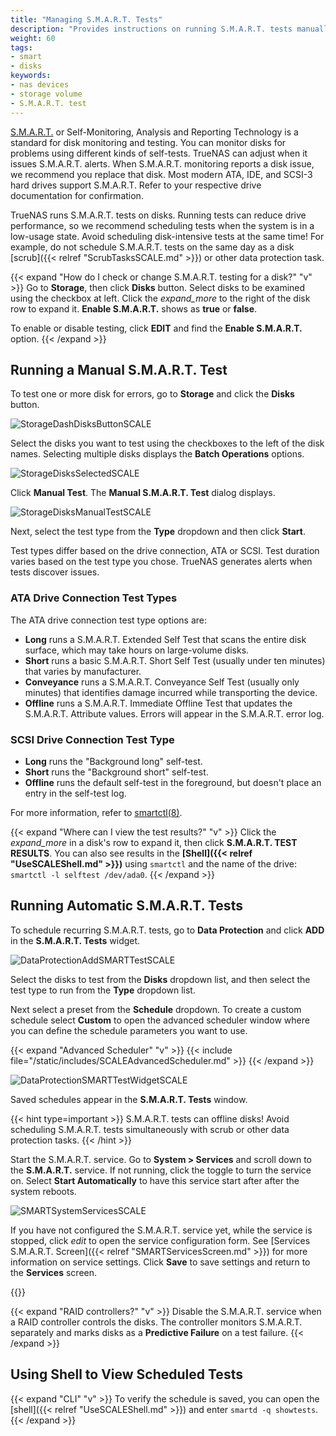 ```yaml
---
title: "Managing S.M.A.R.T. Tests"
description: "Provides instructions on running S.M.A.R.T. tests manually or automatically, using Shell to view the list of tests, and configuring the S.M.A.R.T. test service."
weight: 60
tags:
- smart
- disks
keywords:
- nas devices
- storage volume
- S.M.A.R.T. test
---
```


[S.M.A.R.T.](https://en.wikipedia.org/wiki/S.M.A.R.T.) or Self-Monitoring, Analysis and Reporting Technology is a standard for disk monitoring and testing.
You can monitor disks for problems using different kinds of self-tests.
TrueNAS can adjust when it issues S.M.A.R.T. alerts.
When S.M.A.R.T. monitoring reports a disk issue, we recommend you replace that disk.
Most modern ATA, IDE, and SCSI-3 hard drives support S.M.A.R.T.
Refer to your respective drive documentation for confirmation.

TrueNAS runs S.M.A.R.T. tests on disks.
Running tests can reduce drive performance, so we recommend scheduling tests when the system is in a low-usage state.
Avoid scheduling disk-intensive tests at the same time!
For example, do not schedule S.M.A.R.T. tests on the same day as a disk [scrub]({{< relref "ScrubTasksSCALE.md" >}}) or other data protection task.

{{< expand "How do I check or change S.M.A.R.T. testing for a disk?" "v" >}}
Go to **Storage**, then click **Disks** button. Select disks to be examined using the checkbox at left. Click the <i class="material-icons" aria-hidden="true">expand_more</i> to the right of the disk row to expand it.
**Enable S.M.A.R.T.** shows as **true** or **false**.

To enable or disable testing, click **EDIT** and find the **Enable S.M.A.R.T.** option.
{{< /expand >}}

## Running a Manual S.M.A.R.T. Test

To test one or more disk for errors, go to **Storage** and click the **Disks** button.

![StorageDashDisksButtonSCALE](/images/SCALE/Storage/StorageDashDisksButtonSCALE.png "Storage Dashboard Disks Button")

Select the disks you want to test using the checkboxes to the left of the disk names. Selecting multiple disks displays the **Batch Operations** options.

![StorageDisksSelectedSCALE](/images/SCALE/Storage/StorageDisksSelectedSCALE.png "Storage Dashboard Disks Selected")

Click **Manual Test**. The **Manual S.M.A.R.T. Test** dialog displays.

![StorageDisksManualTestSCALE](/images/SCALE/Storage/StorageDisksManualTestSCALE.png "Run Manual S.M.A.R.T. Test")

Next, select the test type from the **Type** dropdown and then click **Start**.

Test types differ based on the drive connection, ATA or SCSI.
Test duration varies based on the test type you chose.
TrueNAS generates alerts when tests discover issues.

### ATA Drive Connection Test Types

The ATA drive connection test type options are:

* **Long** runs a S.M.A.R.T. Extended Self Test that scans the entire disk surface, which may take hours on large-volume disks.
* **Short** runs a basic S.M.A.R.T. Short Self Test (usually under ten minutes) that varies by manufacturer.
* **Conveyance** runs a S.M.A.R.T. Conveyance Self Test (usually only minutes) that identifies damage incurred while transporting the device.
* **Offline** runs a S.M.A.R.T. Immediate Offline Test that updates the S.M.A.R.T. Attribute values. Errors will appear in the S.M.A.R.T. error log.

### SCSI Drive Connection Test Type

* **Long** runs the "Background long" self-test.
* **Short** runs the "Background short" self-test.
* **Offline** runs the default self-test in the foreground, but doesn't place an entry in the self-test log.

For more information, refer to [smartctl(8)](https://www.unix.com/man-page/suse/8/smartctl/).

{{< expand "Where can I view the test results?" "v" >}}
Click the <i class="material-icons" aria-hidden="true">expand_more</i> in a disk's row to expand it, then click **S.M.A.R.T. TEST RESULTS**.
You can also see results in the **[Shell]({{< relref "UseSCALEShell.md" >}})** using `smartctl` and the name of the drive: `smartctl -l selftest /dev/ada0`.
{{< /expand >}}

## Running Automatic S.M.A.R.T. Tests

To schedule recurring S.M.A.R.T. tests, go to **Data Protection** and click **ADD** in the **S.M.A.R.T. Tests** widget.

![DataProtectionAddSMARTTestSCALE](/images/SCALE/DataProtection/DataProtectionAddSMARTTestSCALE.png "Add S.M.A.R.T. Test")

Select the disks to test from the **Disks** dropdown list, and then select the test type to run from the **Type** dropdown list.

Next select a preset from the **Schedule** dropdown. To create a custom schedule select **Custom** to open the advanced scheduler window where you can define the schedule parameters you want to use.

{{< expand "Advanced Scheduler" "v" >}}
{{< include file="/static/includes/SCALEAdvancedScheduler.md" >}}
{{< /expand >}}

![DataProtectionSMARTTestWidgetSCALE](/images/SCALE/DataProtection/DataProtectionSMARTTestWidgetSCALE.png "S.M.A.R.T. Test List")

Saved schedules appear in the **S.M.A.R.T. Tests** window.

{{< hint type=important >}}
S.M.A.R.T. tests can offline disks! Avoid scheduling S.M.A.R.T. tests simultaneously with scrub or other data protection tasks.
{{< /hint >}}

Start the S.M.A.R.T. service. Go to **System > Services** and scroll down to the **S.M.A.R.T.** service. If not running, click the toggle to turn the service on. Select **Start Automatically** to have this service start after after the system reboots.

![SMARTSystemServicesSCALE](/images/SCALE/SystemSettings/SMARTSystemServicesSCALE.png "System Services S.M.A.R.T. Test")

If you have not configured the S.M.A.R.T. service yet, while the service is stopped, click <i class="material-icons" aria-hidden="true" title="Configure">edit</i> to open the service configuration form. See [Services S.M.A.R.T. Screen]({{< relref "SMARTServicesScreen.md" >}}) for more information on service settings.
Click **Save** to save settings and return to the **Services** screen.

{{<include file="/static/includes/addcolumnorganizer.md">}}

{{< expand "RAID controllers?" "v" >}}
Disable the S.M.A.R.T. service when a RAID controller controls the disks.
The controller monitors S.M.A.R.T. separately and marks disks as a **Predictive Failure** on a test failure.
{{< /expand >}}

## Using Shell to View Scheduled Tests

{{< expand "CLI" "v" >}}
To verify the schedule is saved, you can open the [shell]({{< relref "UseSCALEShell.md" >}}) and enter `smartd -q showtests`.
{{< /expand >}}
